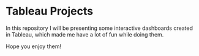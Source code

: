 # Tableau Projects

In this repository I will be presenting some interactive dashboards created in Tableau, which made me have a lot of fun while doing them.

Hope you enjoy them!
